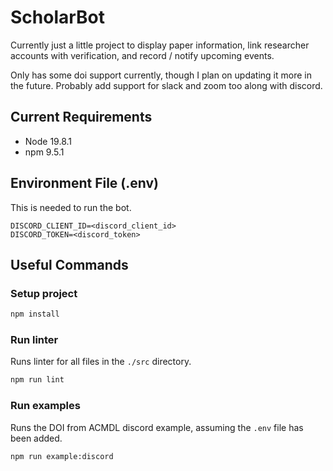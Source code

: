 # ScholarBot

Currently just a little project to display paper information, link researcher accounts with verification, and record / notify upcoming events.

Only has some doi support currently, though I plan on updating it more in the future. Probably add support for slack and zoom too along with discord.

## Current Requirements

* Node 19.8.1
* npm 9.5.1

## Environment File (.env)

This is needed to run the bot.

```
DISCORD_CLIENT_ID=<discord_client_id>
DISCORD_TOKEN=<discord_token>
```

## Useful Commands

### Setup project

```sh
npm install
```

### Run linter

Runs linter for all files in the `./src` directory.

```sh
npm run lint
```

### Run examples

Runs the DOI from ACMDL discord example, assuming the `.env` file has been added.

```sh
npm run example:discord
```
